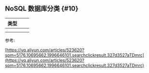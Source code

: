 ## NoSQL 数据库分类 {#10}

| 类型 |  |  |
| :---: | :--- | :--- |
|  |  |  |
|  |  |  |

参考:

[https://yq.aliyun.com/articles/523620?spm=5176.10695662.1996646101.searchclickresult.327d3527aTDmrc](https://yq.aliyun.com/articles/523620?spm=5176.10695662.1996646101.searchclickresult.327d3527aTDmrc)

